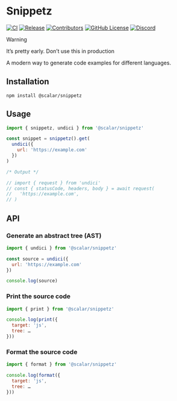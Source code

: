 # Snippetz

[![CI](https://github.com/scalar/snippetz/actions/workflows/ci.yml/badge.svg)](https://github.com/scalar/snippetz/actions/workflows/ci.yml)
[![Release](https://github.com/scalar/snippetz/actions/workflows/release.yml/badge.svg)](https://github.com/scalar/snippetz/actions/workflows/release.yml)
[![Contributors](https://img.shields.io/github/contributors/scalar/snippetz)](https://github.com/scalar/snippetz/graphs/contributors)
[![GitHub License](https://img.shields.io/github/license/scalar/snippetz)](https://github.com/scalar/snippetz/blob/main/LICENSE)
[![Discord](https://img.shields.io/discord/1135330207960678410?style=flat&color=5865F2)](https://discord.gg/8HeZcRGPFS)

> [!WARNING]
> It’s pretty early. Don’t use this in production

A modern way to generate code examples for different languages.

## Installation

```
npm install @scalar/snippetz
```

## Usage

```js
import { snippetz, undici } from '@scalar/snippetz'

const snippet = snippetz().get(
  undici({
    url: 'https://example.com'
  })
)

/* Output */

// import { request } from 'undici'
// const { statusCode, headers, body } = await request(
//   'https://example.com',
// )
```

## API

### Generate an abstract tree (AST)

```js
import { undici } from '@scalar/snippetz'

const source = undici({
  url: 'https://example.com'
})

console.log(source)
```

### Print the source code

```js
import { print } from '@scalar/snippetz'

console.log(print({
  target: 'js',
  tree: …
}))
```

### Format the source code

```js
import { format } from '@scalar/snippetz'

console.log(format({
  target: 'js',
  tree: …
}))
```
